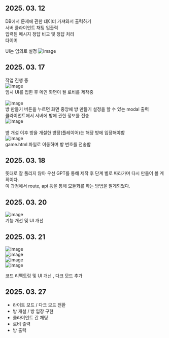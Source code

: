 ## 2025. 03. 12
DB에서 문제에 관한 데이터 가져와서 출력하기<br>
서버 클라이언트 채팅 입출력<br>
입력된 메시지 정답 비교 및 정답 처리<br>
타이머<br>

UI는 임의로 설정
![image](https://github.com/user-attachments/assets/4fbf7db6-7c7f-48e1-adb3-934204a1263e)

## 2025. 03. 17
작업 진행 중<br>
![image](https://github.com/user-attachments/assets/05bcd760-c317-41c3-bfbe-15ff05664595)<br>
임시 UI를 입힌 후 메인 화면이 될 로비를 제작중<br>
<br>
![image](https://github.com/user-attachments/assets/899834f4-1d39-48ca-b04d-8be5fa94aeda)<br>
방 만들기 버튼을 누르면 화면 중앙에 방 만들기 설정을 할 수 있는 modal 출력<br>
클라이언트에서 서버에 방에 관한 정보를 전송<br>
![image](https://github.com/user-attachments/assets/e1a64913-0fed-4382-bb5f-1f782bb6aa84)<br>
<br>
방 개설 이후 방을 개설한 방장(플레이어)는 해당 방에 입장해야함<br>
![image](https://github.com/user-attachments/assets/2530d6e0-13fe-4734-a533-003f05464a64)<br>
game.html 파일로 이동하며 방 번호를 전송함
<br>

## 2025. 03. 18
뜻대로 잘 풀리지 않아 우선 GPT를 통해 제작 후 단계 별로 따라가며 다시 만들어 볼 계획이다.<br>
이 과정에서 route, api 등을 통해 모듈화를 하는 방법을 알게되었다.

## 2025. 03. 20
![image](https://github.com/user-attachments/assets/ee7a8ff3-3366-4be4-8cb9-b268943080bf)<br>
기능 개선 및 UI 개선

## 2025. 03. 21
![image](https://github.com/user-attachments/assets/4bf05760-530f-43f6-bf89-3c4c0039968f)<br>
![image](https://github.com/user-attachments/assets/04fa6ab8-289b-4ef5-b169-cb0fdb01694d)<br>
![image](https://github.com/user-attachments/assets/fa984079-e0af-4c63-ada3-e141ade71f26)<br>
![image](https://github.com/user-attachments/assets/fbc2c173-65ed-46fc-879b-f4d43b4d7ba3)<br>

코드 리팩토링 및 UI 개선 , 다크 모드 추가

## 2025. 03. 27
* 라이트 모드 / 다크 모드 전환
* 방 개설 / 방 입장 구현
* 클라이언트 간 채팅
* 로비 출력
* 방 출력


